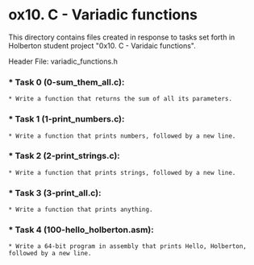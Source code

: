 # ox10. C - Variadic functions
This directory contains files created in response to tasks set forth in Holberton student project "0x10. C - Varidaic functions".

Header File: variadic_functions.h

### * Task 0 (0-sum_them_all.c):
	* Write a function that returns the sum of all its parameters.
### * Task 1 (1-print_numbers.c):
	* Write a function that prints numbers, followed by a new line.
### * Task 2 (2-print_strings.c):
	* Write a function that prints strings, followed by a new line.
### * Task 3 (3-print_all.c):
	* Write a function that prints anything.
### * Task 4 (100-hello_holberton.asm):
	* Write a 64-bit program in assembly that prints Hello, Holberton, followed by a new line.

